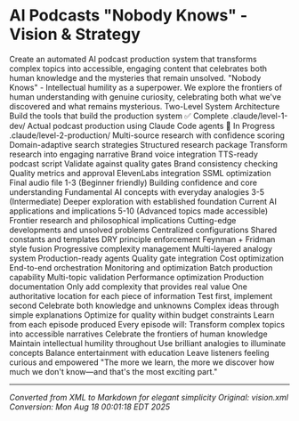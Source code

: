 # AI Podcasts "Nobody Knows" - Vision & Strategy


Create an automated AI podcast production system that transforms complex topics into accessible, engaging content that celebrates both human knowledge and the mysteries that remain unsolved.
"Nobody Knows" - Intellectual humility as a superpower. We explore the frontiers of human understanding with genuine curiosity, celebrating both what we've discovered and what remains mysterious.
Two-Level System Architecture
Build the tools that build the production system
✅ Complete
.claude/level-1-dev/
Actual podcast production using Claude Code agents
🚧 In Progress
.claude/level-2-production/
Multi-source research with confidence scoring
Domain-adaptive search strategies
Structured research package
Transform research into engaging narrative
Brand voice integration
TTS-ready podcast script
Validate against quality gates
Brand consistency checking
Quality metrics and approval
ElevenLabs integration
SSML optimization
Final audio file
1-3 (Beginner friendly)
Building confidence and core understanding
Fundamental AI concepts with everyday analogies
3-5 (Intermediate)
Deeper exploration with established foundation
Current AI applications and implications
5-10 (Advanced topics made accessible)
Frontier research and philosophical implications
Cutting-edge developments and unsolved problems
Centralized configurations
Shared constants and templates
DRY principle enforcement
Feynman + Fridman style fusion
Progressive complexity management
Multi-layered analogy system
Production-ready agents
Quality gate integration
Cost optimization
End-to-end orchestration
Monitoring and optimization
Batch production capability
Multi-topic validation
Performance optimization
Production documentation
Only add complexity that provides real value
One authoritative location for each piece of information
Test first, implement second
Celebrate both knowledge and unknowns
Complex ideas through simple explanations
Optimize for quality within budget constraints
Learn from each episode produced
Every episode will:
Transform complex topics into accessible narratives
Celebrate the frontiers of human knowledge
Maintain intellectual humility throughout
Use brilliant analogies to illuminate concepts
Balance entertainment with education
Leave listeners feeling curious and empowered
"The more we learn, the more we discover how much we don't know—and that's the most exciting part."

---

*Converted from XML to Markdown for elegant simplicity*
*Original: vision.xml*
*Conversion: Mon Aug 18 00:01:18 EDT 2025*
